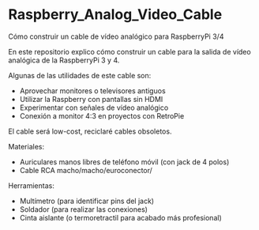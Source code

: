 # Raspberry_Analog_Video_Cable

Cómo construir un cable de vídeo analógico para RaspberryPi 3/4

En este repositorio explico cómo construir un cable para la salida de vídeo analógica de la RaspberryPi 3 y 4.

Algunas de las utilidades de este cable son:
  - Aprovechar monitores o televisores antiguos
  - Utilizar la Raspberry con pantallas sin HDMI
  - Experimentar con señales de vídeo analógico
  - Conexión a monitor 4:3 en proyectos con RetroPie

El cable será low-cost, reciclaré cables obsoletos.

Materiales:
  - Auriculares manos libres de teléfono móvil (con jack de 4 polos)
  - Cable RCA macho/macho/euroconector/
  
Herramientas:
  - Multímetro (para identificar pins del jack)
  - Soldador (para realizar las conexiones)
  - Cinta aislante (o termoretractil para acabado más profesional)

